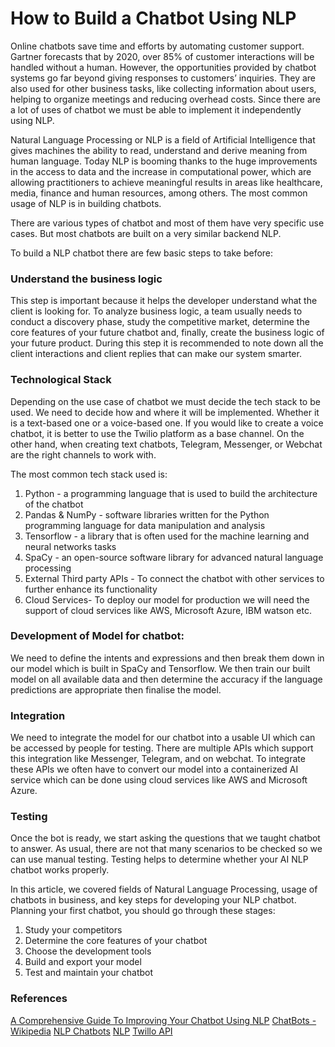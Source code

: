 # How to Build a Chatbot Using NLP 

Online chatbots save time and efforts by automating customer support. Gartner forecasts that by 2020, over 85% of customer interactions will be handled without a human. However, the opportunities provided by chatbot systems go far beyond giving responses to customers’ inquiries. They are also used for other business tasks, like collecting information about users, helping to organize meetings and reducing overhead costs. Since there are a lot of uses of chatbot we must be able to implement it independently using NLP.

Natural Language Processing or NLP is a field of Artificial Intelligence that gives machines the ability to read, understand and derive meaning from human language. Today NLP is booming thanks to the huge improvements in the access to data and the increase in computational power, which are allowing practitioners to achieve meaningful results in areas like healthcare, media, finance and human resources, among others. The most common usage of NLP is in building chatbots. 

There are various types of chatbot and most of them have very specific use cases. But most chatbots are built on a very similar backend NLP. 

To build a NLP chatbot there are few basic steps to take before:

### Understand the business logic 
This step is important because it helps the developer understand what the client is looking for. To analyze business logic, a team usually needs to conduct a discovery phase, study the competitive market, determine the core features of your future chatbot and, finally, create the business logic of your future product. During this step it is recommended to note down all the client interactions and client replies that can make our system smarter. 
### Technological Stack
Depending on the use case of chatbot we must decide the tech stack to be used. We need to decide how and where it will be implemented. Whether it is a text-based one or a voice-based one. If you would like to create a voice chatbot, it is better to use the Twilio platform as a base channel. On the other hand, when creating text chatbots, Telegram, Messenger, or Webchat are the right channels to work with.
	
The most common tech stack used is:
1) Python - a programming language that is used to build the architecture of the chatbot 
2) Pandas & NumPy - software libraries written for the Python programming language for data manipulation and analysis 
3) Tensorflow - a library that is often used for the machine learning and neural networks tasks
4) SpaCy - an open-source software library for advanced natural language processing
5) External Third party APIs - To connect the chatbot with other services to further enhance its functionality 
6) Cloud Services- To deploy our model for production we will need the support of cloud services like AWS, Microsoft Azure, IBM watson etc. 

### Development of Model for chatbot:
We need to define the intents and expressions and then break them down in our model which is built in SpaCy and Tensorflow. We then train our built model on all available data and then determine the accuracy if the language predictions are appropriate then finalise the model.

### Integration 
We need to integrate the model for our chatbot into a usable UI which can be accessed by people for testing. There are multiple APIs which support this integration like Messenger, Telegram, and on webchat. To integrate these APIs we often have to convert our model into a containerized AI service which can be done using cloud services like AWS and Microsoft Azure. 
### Testing
Once the bot is ready, we start asking the questions that we taught chatbot to answer. As usual, there are not that many scenarios to be checked so we can use manual testing. Testing helps to determine whether your AI NLP chatbot works properly.


In this article, we covered fields of Natural Language Processing, usage of chatbots in business, and key steps for developing your NLP chatbot.
Planning your first chatbot, you should go through these stages: 
1) Study your competitors
2) Determine the core features of your chatbot 
3) Choose the development tools
4) Build and export your model
5) Test and maintain your chatbot 

### References
[A Comprehensive Guide To Improving Your Chatbot Using NLP](https://www.enterprisebotmanager.com/improving-your-chatbot-using-nlp/)
[ChatBots -Wikipedia](https://en.wikipedia.org/wiki/Chatbot)
[NLP Chatbots](https://towardsdatascience.com/how-to-build-a-chatbot-a-lesson-in-nlp-d0df588afa4b)
[NLP](https://en.wikipedia.org/wiki/Natural_language_processing)
[Twillo API](https://www.twilio.com/docs/autopilot/guides/how-to-build-a-chatbot)

